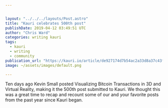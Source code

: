 ```yaml
---


layout: "../../../layouts/Post.astro"
title: "Kauri celebrates 500th post"
publishDate: 2019-04-12 03:49:51 UTC
author: "Chris Ward"
categories: writing kauri
tags:
  - kauri
  - writing
  - community
publication_url: "https://kauri.io/article/de927174d7b54ac2a33d8a37c43f9797"
image: ~/assets/images/default.png

---
```

Ten days ago Kevin Small posted Visualizing Bitcoin Transactions in 3D and Virtual Reality, making it the 500th post submitted to Kauri. We thought this was a great time to recap and recount some of our and your favorite posts from the past year since Kauri began.

